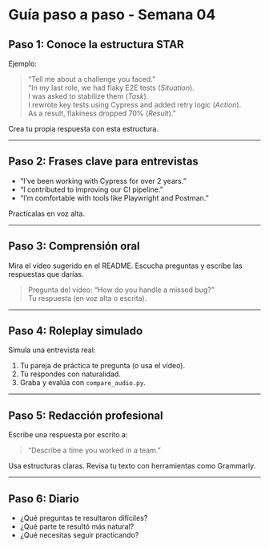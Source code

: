 # Guía paso a paso - Semana 04

## Paso 1: Conoce la estructura STAR

Ejemplo:

> “Tell me about a challenge you faced.”  
> “In my last role, we had flaky E2E tests (*Situation*).  
> I was asked to stabilize them (*Task*).  
> I rewrote key tests using Cypress and added retry logic (*Action*).  
> As a result, flakiness dropped 70% (*Result*).”

Crea tu propia respuesta con esta estructura.

---

## Paso 2: Frases clave para entrevistas

- “I’ve been working with Cypress for over 2 years.”
- “I contributed to improving our CI pipeline.”
- “I’m comfortable with tools like Playwright and Postman.”

Practícalas en voz alta.

---

## Paso 3: Comprensión oral

Mira el vídeo sugerido en el README. Escucha preguntas y escribe las respuestas que darías.

> Pregunta del vídeo: “How do you handle a missed bug?”  
> Tu respuesta (en voz alta o escrita).

---

## Paso 4: Roleplay simulado

Simula una entrevista real:

1. Tu pareja de práctica te pregunta (o usa el vídeo).
2. Tú respondes con naturalidad.
3. Graba y evalúa con `compare_audio.py`.

---

## Paso 5: Redacción profesional

Escribe una respuesta por escrito a:

> “Describe a time you worked in a team.”

Usa estructuras claras. Revisa tu texto con herramientas como Grammarly.

---

## Paso 6: Diario

- ¿Qué preguntas te resultaron difíciles?
- ¿Qué parte te resultó más natural?
- ¿Qué necesitas seguir practicando?
